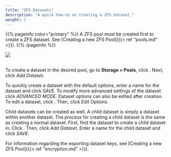 ```yaml
---
title: "ZFS Datasets"
description: "A quick how-to on creating a ZFS dataset."
weight: 2
---
```


{{% pageinfo color="primary" %}}
A ZFS pool must be created first to create a ZFS dataset. See [Creating a new ZFS Pool]({{< ref "pools.md" >}}).
{{% /pageinfo %}}

<img src="/images/pools-dataset.JPG">
<br><br>

To create a dataset in the desired pool, go to **Storage > Pools**, click <i class="fas fa-ellipsis-v"></i>. Next, click *Add Dataset*.

To quickly create a dataset with the default options, enter a name for the dataset and click *SAVE*. To modify more advanced settings of the dataset click *ADVANCED MODE*. Dataset options can also be edited after creation. To edit a dataset, click <i class="fas fa-ellipsis-v"></i>. Then, click *Edit Options*.

Child datasets can be created as well. A child dataset is simply a dataset within another dataset. The process for creating a child dataset is the same as creating a normal dataset. First, find the dataset to create a child dataset in. Click <i class="fas fa-ellipsis-v"></i>. Then, click *Add Dataset*. Enter a name for the child dataset and click *SAVE*.

For information regarding the exporting dataset keys, see [Creating a new ZFS Pool]({{< ref "encryption.md" >}}).
